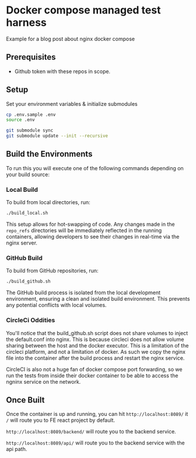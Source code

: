 # Docker compose managed test harness

Example for a blog post about nginx docker compose

## Prerequisites
- Github token with these repos in scope.

## Setup
Set your environment variables & initialize submodules
```bash
cp .env.sample .env
source .env

git submodule sync
git submodule update --init --recursive
```



## Build the Environments

To run this you will execute one of the following commands depending on your build source:

### Local Build

To build from local directories, run:

```bash
./build_local.sh
```

This setup allows for hot-swapping of code. Any changes made in the `repo_refs` directories will be immediately reflected in the running containers, allowing developers to see their changes in real-time via the nginx server.

### GitHub Build

To build from GitHub repositories, run:

```bash
./build_github.sh
```

The GitHub build process is isolated from the local development environment, ensuring a clean and isolated build environment. This prevents any potential conflicts with local volumes.

### CircleCi Oddities

You'll notice that the build_github.sh script does not share volumes to inject the default.conf into nginx. This is because circleci does not allow volume sharing between the host and the docker executor. This is a limitation of the circleci platform, and not a limitation of docker.
As such we copy the nginx file into the container after the build process and restart the nginx service.

CircleCI is also not a huge fan of docker compose port forwarding, so we run the tests from inside their docker container to be able to access the ngninx service on the network.

## Once Built

Once the container is up and running, you can hit `http://localhost:8089/` it `/` will route you to FE react project by default.

`http://localhost:8089/backend/` will route you to the backend service.

`http://localhost:8089/api/` will route you to the backend service with the api path.
